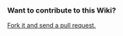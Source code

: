 ### Want to contribute to this Wiki? ###

[Fork it and send a pull request.](https://github.com/nusdbsystem/forkbase-wiki)
